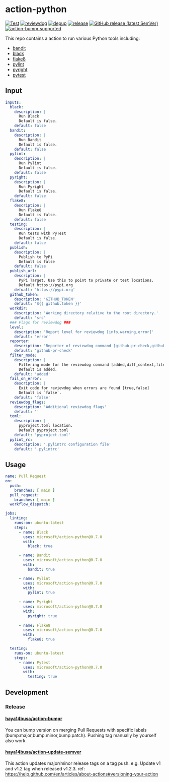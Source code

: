 # action-python
[![Test](https://github.com/microsoft/action-python/workflows/Test/badge.svg)](https://github.com/microsoft/action-python/actions?query=workflow%3ATest)
[![reviewdog](https://github.com/microsoft/action-python/workflows/reviewdog/badge.svg)](https://github.com/microsoft/action-python/actions?query=workflow%3Areviewdog)
[![depup](https://github.com/microsoft/action-python/workflows/depup/badge.svg)](https://github.com/microsoft/action-python/actions?query=workflow%3Adepup)
[![release](https://github.com/microsoft/action-python/workflows/release/badge.svg)](https://github.com/microsoft/action-python/actions?query=workflow%3Arelease)
[![GitHub release (latest SemVer)](https://img.shields.io/github/v/release/microsoft/action-python?logo=github&sort=semver)](https://github.com/microsoft/action-python/releases)
[![action-bumpr supported](https://img.shields.io/badge/bumpr-supported-ff69b4?logo=github&link=https://github.com/haya14busa/action-bumpr)](https://github.com/haya14busa/action-bumpr)

This repo contains a action to run various Python tools including:
- [bandit](https://pypi.org/project/bandit)
- [black](https://pypi.org/project/black)
- [flake8](https://pypi.org/project/flake8)
- [pylint](https://pypi.org/project/pylint)
- [pyright](https://pypi.org/project/pyright)
- [pytest](https://pypi.org/project/pytest)

## Input

```yaml
inputs:
  black:
    description: |
      Run Black
      Default is false.
    default: false
  bandit:
    description: |
      Run Bandit
      Default is false.
    default: false
  pylint:
    description: |
      Run Pylint
      Default is false.
    default: false
  pyright:
    description: |
      Run Pyright
      Default is false.
    default: false
  flake8:
    description: |
      Run Flake8
      Default is false.
    default: false
  testing:
    description: |
      Run tests with PyTest
      Default is false.
    default: false
  publish:
    description: |
      Publish to PyPi
      Default is false
    default: false
  publish_url:
    description: |
      PyPi Target. Use this to point to private or test locations.      
      Default https://pypi.org
    defualt: 'https://pypi.org'
  github_token:
    description: 'GITHUB_TOKEN'
    default: '${{ github.token }}'
  workdir:
    description: 'Working directory relative to the root directory.'
    default: 'src'
  ### Flags for reviewdog ###
  level:
    description: 'Report level for reviewdog [info,warning,error]'
    default: 'error'
  reporter:
    description: 'Reporter of reviewdog command [github-pr-check,github-pr-review].'
    default: 'github-pr-check'
  filter_mode:
    description: |
      Filtering mode for the reviewdog command [added,diff_context,file,nofilter].
      Default is added.
    default: 'added'
  fail_on_error:
    description: |
      Exit code for reviewdog when errors are found [true,false]
      Default is `false`.
    default: 'false'
  reviewdog_flags:
    description: 'Additional reviewdog flags'
    default: ''
  toml:
    description: |
      pyproject.toml location.
      Default pyproject.toml
    default: 'pyproject.toml'
  pylint_rc:
    description: '.pylintrc configuration file'
    default: '.pylintrc'
```

## Usage

```yaml
name: Pull Request
on:
  push:
    branches: [ main ]
  pull_request:
    branches: [ main ]
  workflow_dispatch:

jobs:
  linting:
    runs-on: ubuntu-latest
    steps:
      - name: Black
        uses: microsoft/action-python@0.7.0
        with:
          black: true

      - name: Bandit
        uses: microsoft/action-python@0.7.0
        with:          
          bandit: true

      - name: Pylint
        uses: microsoft/action-python@0.7.0
        with:
          pylint: true
          
      - name: Pyright
        uses: microsoft/action-python@0.7.0
        with:          
          pyright: true
          
      - name: Flake8
        uses: microsoft/action-python@0.7.0
        with:          
          flake8: true

  testing:
    runs-on: ubuntu-latest
    steps:    
      - name: Pytest
        uses: microsoft/action-python@0.7.0
        with:          
          testing: true
```

## Development

### Release

#### [haya14busa/action-bumpr](https://github.com/haya14busa/action-bumpr)
You can bump version on merging Pull Requests with specific labels (bump:major,bump:minor,bump:patch).
Pushing tag manually by yourself also work.

#### [haya14busa/action-update-semver](https://github.com/haya14busa/action-update-semver)

This action updates major/minor release tags on a tag push. e.g. Update v1 and v1.2 tag when released v1.2.3.
ref: https://help.github.com/en/articles/about-actions#versioning-your-action
